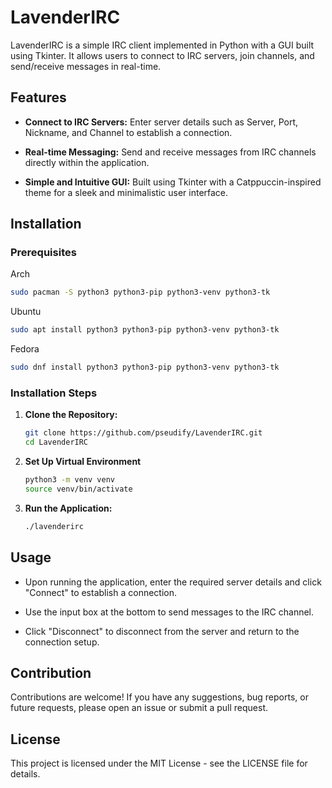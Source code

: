 # LavenderIRC

LavenderIRC is a simple IRC client implemented in Python with a GUI built using Tkinter. It allows users to connect to IRC servers, join channels, and send/receive messages in real-time.

## Features

- **Connect to IRC Servers:** Enter server details such as Server, Port, Nickname, and Channel to establish a connection.
  
- **Real-time Messaging:** Send and receive messages from IRC channels directly within the application.
  
- **Simple and Intuitive GUI:** Built using Tkinter with a Catppuccin-inspired theme for a sleek and minimalistic user interface.

## Installation

### Prerequisites
Arch
```bash
sudo pacman -S python3 python3-pip python3-venv python3-tk
```

Ubuntu
```bash
sudo apt install python3 python3-pip python3-venv python3-tk
```

Fedora
```bash
sudo dnf install python3 python3-pip python3-venv python3-tk
```

### Installation Steps

1. **Clone the Repository:**

   ```bash
   git clone https://github.com/pseudify/LavenderIRC.git
   cd LavenderIRC
   ```

2. **Set Up Virtual Environment**

   ```bash
   python3 -m venv venv
   source venv/bin/activate
   ```

3. **Run the Application:**

   ```bash
   ./lavenderirc
   ```

## Usage

- Upon running the application, enter the required server details and click "Connect" to establish a connection.
  
- Use the input box at the bottom to send messages to the IRC channel.
  
- Click "Disconnect" to disconnect from the server and return to the connection setup.

## Contribution

Contributions are welcome! If you have any suggestions, bug reports, or future requests, please open an issue or submit a pull request.

## License

This project is licensed under the MIT License - see the LICENSE file for details.
